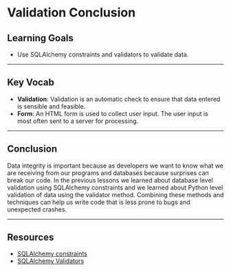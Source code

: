 # Validation Conclusion

## Learning Goals

- Use SQLAlchemy constraints and validators to validate data.

***

## Key Vocab

- **Validation**: Validation is an automatic check to ensure that data entered is sensible and feasible.
- **Form**: An HTML form is used to collect user input. The user input is most often sent to a server for processing.

***

## Conclusion

Data integrity is important because as developers we want to know what we are receiving from our programs and databases because
surprises can break our code. In the previous lessons we learned about database level validation using SQLAlchemy constraints and
we learned about Python level validation of data using the validator method. Combining these methods and techniques
can help us write code that is less prone to bugs and unexpected crashes.

***

## Resources

- [SQLAlchemy constraints](https://docs.sqlalchemy.org/en/14/core/constraints.html)
- [SQLAlchemy Validators](https://docs.sqlalchemy.org/en/14/orm/mapped_attributes.html)
